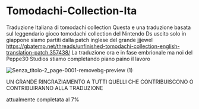 # Tomodachi-Collection-Ita
Traduzione Italiana di tomodachi collection
Questa e una traduzione basata sul leggendario gioco tomodachi collection del Nintendo Ds uscito solo in giappone
siamo partiti dalla patch inglese del grande jjjewel https://gbatemp.net/threads/unfinished-tomodachi-collection-english-translation-patch.357438/
La traduzione ora e in fase embrionale ma noi del Peppe30 Studios stiamo completando piano paino il lavoro

![Senza_titolo-2_page-0001-removebg-preview (1)](https://github.com/user-attachments/assets/33f72235-d06c-4904-a493-d8af8a102e98)

UN GRANDE RINGRAZIAMENTO A TUTTI QUELLI CHE CONTRIBUISCONO O CONTRIBUIRANNO ALLA TRADUZIONE 

attualmente completata al 7%
